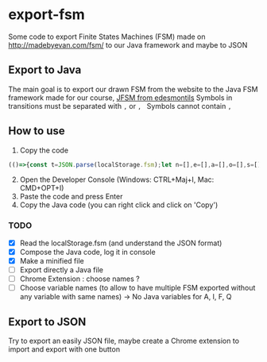 # export-fsm
Some code to export Finite States Machines (FSM) made on http://madebyevan.com/fsm/ to our Java framework and maybe to JSON

## Export to Java
The main goal is to export our drawn FSM from the website to the Java FSM framework made for our course, [JFSM from edesmontils](https://github.com/edesmontils/JFSM)
Symbols in transitions must be separated with `,` or `, `
Symbols cannot contain `,`

## How to use
1. Copy the code
```javascript
(()=>{const t=JSON.parse(localStorage.fsm);let n=[],e=[],a=[],o=[],s=[];t.nodes.forEach(t=>{e.push(t.text),t.isAcceptState&&o.push(t.text)}),t.links.forEach(e=>{"StartLink"===e.type?a.push(t.nodes[e.node].text):e.text.split(/,\s?/).forEach(a=>{n.includes(a)||n.push(a),s.push([t.nodes[e.nodeA].text,a,t.nodes[e.nodeB].text])})}),clear&&clear();let r="// Code exported from http://madebyevan.com/fsm/ with https://github.com/grallm/export-fsm\n// Alphabet\nSet<String> A = new HashSet<String>();\n";for(let t in n)r+='A.add("'+t+'");\n';r+="\n// States\nSet<Etat> Q = new HashSet<Etat>();\n";for(let t in e)r+='Q.add(new Etat("'+t+'"));\n';r+="\n// Initial States\nSet<String> I = new HashSet<String>();\n";for(let t in a)r+='I.add("'+t+'");\n';r+="\n// Final States\nSet<String> F = new HashSet<String>();\n";for(let t in o)r+='F.add("'+t+'");\n';r+="\n// Transitions\nSet<Transition> mu = new HashSet<Transition>();\n";for(let t of s)r+='mu.add(new Transition("'+t[0]+'","'+t[1]+'","'+t[2]+'"));\n';r+="\n// Constructor\nAutomate afn = new AFD(A, Q, I, F, mu);\n\n",console.log(r)})();
```
2. Open the Developer Console (Windows: CTRL+Maj+I, Mac: CMD+OPT+I)
3. Paste the code and press Enter
4. Copy the Java code (you can right click and click on 'Copy')

### TODO
- [X] Read the localStorage.fsm (and understand the JSON format)
- [X] Compose the Java code, log it in console
- [X] Make a minified file
- [ ] Export directly a Java file
- [ ] Chrome Extension : choose names ?
- [ ] Choose variable names (to allow to have multiple FSM exported without any variable with same names) -> No Java variables for A, I, F, Q

## Export to JSON
Try to export an easily JSON file, maybe create a Chrome extension to import and export with one button
